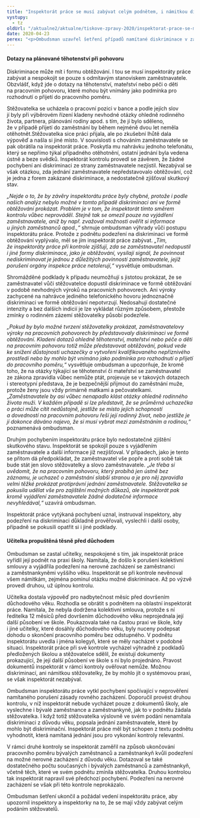 ```yaml
---
title: "Inspektorát práce se musí zabývat celým podnětem, i námitkou diskriminace"
vystupy:
  - tz
oldUrl: "/aktualne2/aktualne/tiskove-zpravy-2020/inspektorat-prace-se-musi-zabyvat-celym-podnetem-i-namitkou-diskriminace/"
date: 2020-04-23
perex: "<p>Ombudsman uzavřel šetření případů namítané diskriminace v zaměstnání, v nichž inspektoráty práce provedly nedostatečnou kontrolu, nevěnovaly se podezření na diskriminaci a nedostatečně zjistily skutkový stav. Inspektoráty pochybení uznaly a poučily inspektory, aby kontroly zaměstnavatelů prováděli důkladněji a zabývali se všemi námitkami stěžovatelů.</p>"
---
```


<!-- imported from the old website -->

<h4>Dotazy na plánované těhotenství při pohovoru</h4><p>Diskriminace může mít i formu obtěžování. I tou se musí inspektoráty práce zabývat a nespokojit se pouze s odmítavým stanoviskem zaměstnavatele. Obzvlášť, když jde o dotazy na těhotenství, mateřství nebo péči o děti na pracovním pohovoru, které mohou být vnímány jako podmínka pro rozhodnutí o přijetí do pracovního poměru.</p><p>Stěžovatelka se ucházela o pracovní pozici v bance a podle jejích slov jí byly při výběrovém řízení kladeny nevhodné otázky ohledně rodinného života, partnera, plánování rodiny apod. s tím, že jí bylo sděleno, že v případě přijetí do zaměstnání by během nejméně dvou let neměla otěhotnět.Stěžovatelka sice práci přijala, ale po zkušební lhůtě dala výpověď a našla si jiné místo. V souvislosti s chováním zaměstnavatele se pak obrátila na inspektorát práce. Poskytla mu nahrávku jednoho telefonátu, který se nepřímo týkal případného otěhotnění, ostatní jednání byla vedena ústně a beze svědků. Inspektorát kontrolu provedl se závěrem, že žádné pochybení ani diskriminaci ze strany zaměstnavatele nezjistil. Nezabýval se však otázkou, zda jednání zaměstnavatele nepředstavovalo obtěžování, což je jedna z forem zakázané diskriminace, a nedostatečně zjišťoval skutkový stav. </p><p><i>„Nejde o to, že by závěry inspektorátu práce byly chybné, protože i podle našich analýz nebylo možné v tomto případě diskriminaci ani ve formě obtěžování prokázat. Problém je v tom, že inspektorát tímto směrem kontrolu vůbec neprováděl. Stejně tak se omezil pouze na vyjádření zaměstnavatele, aniž by např. zvažoval možnosti ověřit si informace u jiných zaměstnanců apod.,“</i> shrnuje ombudsman výhrady vůči postupu inspektorátu práce. Protože z podnětu podezření na diskriminaci ve formě obtěžování vyplývalo, měl se jím inspektorát práce zabývat. <i>„Tím, že inspektoráty práce při kontrole zjišťují, zda se zaměstnavatel nedopustil i jiné formy diskriminace, jako je obtěžování, vysílají signál, že povinnost nediskriminovat je jednou z důležitých povinností zaměstnavatele, jejíž porušení orgány inspekce práce netolerují,“</i> vysvětluje ombudsman.</p><p>Shromážděné podklady k případu neumožňují s jistotou prokázat, že se zaměstnavatel vůči stěžovatelce dopustil diskriminace ve formě obtěžování v podobě nevhodných výroků na pracovních pohovorech. Ani výroky zachycené na nahrávce jediného telefonického hovoru jednoznačně diskriminaci ve formě obtěžování nepotvrzují. Nedosahují dostatečné intenzity a bez dalších indicií je lze vykládat různým způsobem, přestože zmínky o rodinném zázemí stěžovatelky působí podezřele.</p><p><i>„Pokud by bylo možné tvrzení stěžovatelky prokázat, zaměstnavatelovy výroky na pracovních pohovorech by představovaly diskriminaci ve formě obtěžování. Kladení dotazů ohledně těhotenství, mateřství nebo péče o děti na pracovním pohovoru totiž může představovat obtěžování, pokud vede ke snížení důstojnosti uchazečky a vytvoření kvalifikovaného nepříznivého prostředí nebo by mohlo být vnímáno jako podmínka pro rozhodnutí o přijetí do pracovního poměru,“</i> vysvětluje ombudsman a upozorňuje, že kromě toho, že na otázky týkající se těhotenství či mateřství se zaměstnavatel ze zákona zpravidla vůbec nemůže ptát, projevuje se v takových dotazech i stereotypní představa, že je bezpečnější přijmout do zaměstnání muže, protože ženy jsou vždy primárně matkami a pečovatelkami. „<i>Zaměstnavatele by asi vůbec nenapadlo klást otázky ohledně rodinného života muži. V každém případě si lze představit, že se průměrná uchazečka o práci může cítit nedůstojně, jestliže se místo jejích schopností a dovedností na pracovním pohovoru řeší její rodinný život, nebo jestliže je jí dokonce dáváno najevo, že si musí vybrat mezi zaměstnáním a rodinou,“</i> poznamenává ombudsman.</p><p>Druhým pochybením inspektorátu práce bylo nedostatečné zjištění skutkového stavu. Inspektorát se spokojil pouze s vyjádřením zaměstnavatele a další informace již nezjišťoval. V případech, jako je tento se přitom dá předpokládat, že zaměstnavatel vše popře a proti sobě tak bude stát jen slovo stěžovatelky a slovo zaměstnavatele. „<i>Je třeba si uvědomit, že na pracovním pohovoru, který probíhá jen ústně bez záznamu, je uchazeč o zaměstnání slabší stranou a je pro něj zpravidla velmi těžké prokázat protiprávní jednání zaměstnavatele. Stěžovatelka se pokusila udělat vše pro zajištění možných důkazů, ale inspektorát pak kromě vyjádření zaměstnavatele žádné dodatečné informace nevyhledával,“</i> uzavírá ombudsman.</p><p>Inspektorát práce vytýkaná pochybení uznal, instruoval inspektory, aby podezření na diskriminaci důkladně prověřovali, vyslechli i další osoby, případně se pokusili opatřit si i jiné podklady.</p><h4>Učitelka propuštěná těsně před důchodem</h4><p>Ombudsman se zastal učitelky, nespokojené s tím, jak inspektorát práce vyřídil její podnět na praxi školy. Namítala, že došlo k porušení kolektivní smlouvy a vyjádřila podezření na nerovné zacházení se zaměstnanci a zaměstnankyněmi vyššího věku. Inspektorát se při kontrole nevěnoval všem námitkám, zejména pominul otázku možné diskriminace. Až po výzvě provedl druhou, už úplnou kontrolu.</p><p>Učitelka dostala výpověď pro nadbytečnost měsíc před dovršením důchodového věku. Rozhodla se obrátit s podnětem na oblastní inspektorát práce. Namítala, že nebyla dodržena kolektivní smlouva, protože s ní ředitelka 12 měsíců před dovršením důchodového věku neprojednala její další působení ve škole. Poukazovala také na častou praxi ve škole, kdy i jiné učitelky, které dosáhly důchodového věku, byly nuceny podepsat dohodu o skončení pracovního poměru bez odstupného. V podnětu inspektorátu uvedla i jména kolegyň, které se měly nacházet v podobné situaci. Inspektorát práce při své kontrole vycházel výhradně z podkladů předložených školou a stěžovatelce sdělil, že existují dokumenty prokazující, že její další působení ve škole s ní bylo projednáno. Pravost dokumentů inspektorát v rámci kontroly ověřovat nemůže. Možnou diskriminací, ani námitkou stěžovatelky, že by mohlo jít o systémovou praxi, se však inspektorát nezabýval.</p><p>Ombudsman inspektorátu práce vytkl pochybení spočívající v neprověření namítaného porušení zásady rovného zacházení. Doporučil provést druhou kontrolu, v níž inspektorát nebude vycházet pouze z dokumentů školy, ale vyslechne i bývalé zaměstnance a zaměstnankyně, jak to v podnětu žádala stěžovatelka. I když totiž stěžovatelka výslovně ve svém podání nenamítala diskriminaci z důvodu věku, popsala jednání zaměstnavatele, které by mohlo být diskriminační. Inspektorát práce měl být schopen z textu podnětu vyhodnotit, která namítaná jednání jsou pro vykonání kontroly relevantní. </p><p>V rámci druhé kontroly se inspektorát zaměřil na způsob ukončování pracovního poměru bývalých zaměstnanců a zaměstnankyň kvůli podezření na možné nerovné zacházení z důvodu věku. Dotazoval se také dostatečného počtu současných i bývalých zaměstnanců a zaměstnankyň, včetně těch, které ve svém podnětu zmínila stěžovatelka. Druhou kontrolou tak inspektorát napravil své předchozí pochybení. Podezření na nerovné zacházení se však při této kontrole neprokázalo.</p><p>Ombudsman šetření ukončil a požádal vedení inspektorátu práce, aby upozornil inspektory a inspektorky na to, že se mají vždy zabývat celým podáním stěžovatelů.</p>
